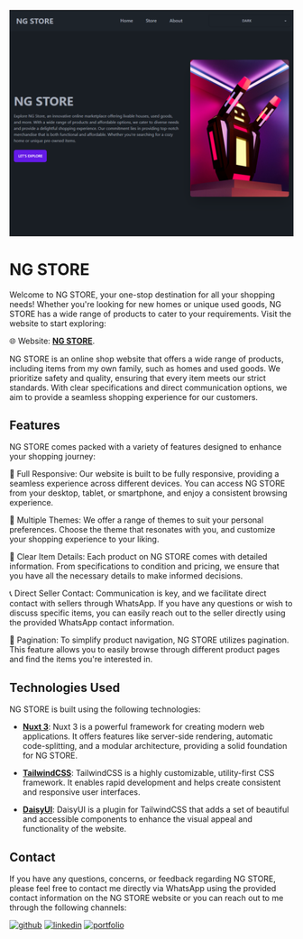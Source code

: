 ![My Image](/public/githubhero.png)
# NG STORE

Welcome to NG STORE, your one-stop destination for all your shopping needs! Whether you're looking for new homes or unique used goods, NG STORE has a wide range of products to cater to your requirements. Visit the website to start exploring:

🌐 Website: [**NG STORE**](https://negustore.netlify.app).

NG STORE is an online shop website that offers a wide range of products, including items from my own family, such as homes and used goods. We prioritize safety and quality, ensuring that every item meets our strict standards. With clear specifications and direct communication options, we aim to provide a seamless shopping experience for our customers.



## Features

NG STORE comes packed with a variety of features designed to enhance your shopping journey:

🌟 Full Responsive: Our website is built to be fully responsive, providing a seamless experience across different devices. You can access NG STORE from your desktop, tablet, or smartphone, and enjoy a consistent browsing experience.

🎨 Multiple Themes: We offer a range of themes to suit your personal preferences. Choose the theme that resonates with you, and customize your shopping experience to your liking.

📝 Clear Item Details: Each product on NG STORE comes with detailed information. From specifications to condition and pricing, we ensure that you have all the necessary details to make informed decisions.

📞 Direct Seller Contact: Communication is key, and we facilitate direct contact with sellers through WhatsApp. If you have any questions or wish to discuss specific items, you can easily reach out to the seller directly using the provided WhatsApp contact information.

🔢 Pagination: To simplify product navigation, NG STORE utilizes pagination. This feature allows you to easily browse through different product pages and find the items you're interested in.



## Technologies Used
NG STORE is built using the following technologies:

- [**Nuxt 3**](https://nuxt.com): Nuxt 3 is a powerful framework for creating modern web applications. It offers features like server-side rendering, automatic code-splitting, and a modular architecture, providing a solid foundation for NG STORE.

- [**TailwindCSS**](https://tailwindcss.com): TailwindCSS is a highly customizable, utility-first CSS framework. It enables rapid development and helps create consistent and responsive user interfaces.

- [**DaisyUI**](https://daisyui.com): DaisyUI is a plugin for TailwindCSS that adds a set of beautiful and accessible components to enhance the visual appeal and functionality of the website.
## Contact

If you have any questions, concerns, or feedback regarding NG STORE, please feel free to contact me directly via WhatsApp using the provided contact information on the NG STORE website or you can reach out to me through the following channels:

[![github](https://img.shields.io/badge/github-1DA1F2?style=for-the-badge&logo=github&logoColor=white)](https://github.com/nehemiagueldi) [![linkedin](https://img.shields.io/badge/linkedin-0A66C2?style=for-the-badge&logo=linkedin&logoColor=white)](https://www.linkedin.com/in/nehemiagueldi/) [![portfolio](https://img.shields.io/badge/my_portfolio-0d9488?style=for-the-badge&logo=square&logoColor=white)](https://nehemiagueldi.github.io/) 
